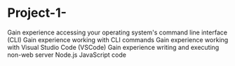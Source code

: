 # Project-1-
Gain experience accessing your operating system's command line interface (CLI) Gain experience working with CLI commands Gain experience working with Visual Studio Code (VSCode) Gain experience writing and executing non-web server Node.js JavaScript code
